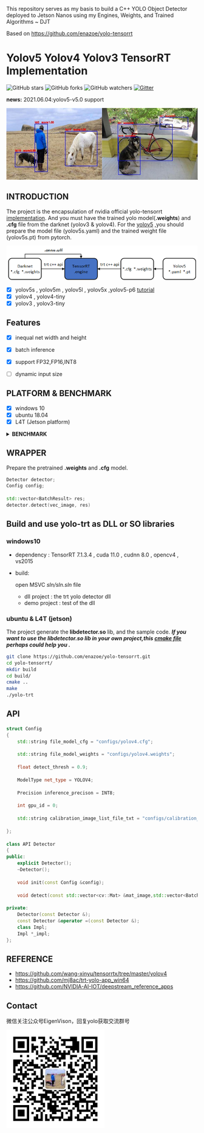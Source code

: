 This repository serves as my basis to build a C++ YOLO Object Detector deployed to Jetson Nanos using my Engines, Weights, and Trained Algorithms ~ DJT

Based on https://github.com/enazoe/yolo-tensorrt

# Yolov5 Yolov4 Yolov3 TensorRT Implementation

![GitHub stars](https://img.shields.io/github/stars/enazoe/yolo-tensorrt) ![GitHub forks](https://img.shields.io/github/forks/enazoe/yolo-tensorrt)  ![GitHub watchers](https://img.shields.io/github/watchers/enazoe/yolo-tensorrt)  [![Gitter](https://badges.gitter.im/yolo-tensorrt/community.svg)](https://gitter.im/yolo-tensorrt/community?utm_source=badge&utm_medium=badge&utm_campaign=pr-badge)

__news:__ 2021.06.04:yolov5-v5.0 support

![](./configs/result.jpg)
## INTRODUCTION

The project is the encapsulation  of nvidia official yolo-tensorrt [implementation](https://github.com/NVIDIA-AI-IOT/deepstream_reference_apps). And you must have the trained yolo model(__.weights__) and __.cfg__ file from the darknet (yolov3 & yolov4). For the [yolov5](https://github.com/ultralytics/yolov5) ,you should prepare the model file (yolov5s.yaml) and the trained weight file (yolov5s.pt) from pytorch.

![](./configs/yolo-trt.png)

- [x] yolov5s , yolov5m , yolov5l , yolov5x ,yolov5-p6 [tutorial](yolov5_tutorial.md)
- [x] yolov4 , yolov4-tiny
- [x] yolov3 , yolov3-tiny

## Features

- [x] inequal net width and height
- [x] batch inference
- [x] support FP32,FP16,INT8
- [ ] dynamic input size


## PLATFORM & BENCHMARK

- [x] windows 10
- [x] ubuntu 18.04
- [x] L4T (Jetson platform)

<details><summary><b>BENCHMARK</b></summary>

#### x86 (inference time)


|  model  |  size   |  gpu   | fp32 | fp16 | INT8 |
| :-----: | :-----: | :----: | :--: | :--: | :--: |
| yolov5s | 640x640 | 1080ti | 8ms  |  /   | 7ms  |
| yolov5m | 640x640 | 1080ti | 13ms |  /   | 11ms |
| yolov5l | 640x640 | 1080ti | 20ms |  /   | 15ms |
| yolov5x | 640x640 | 1080ti | 30ms |  /   | 23ms |
#### Jetson NX with Jetpack4.4.1 (inference / detect time)

|      model      |      size      |  gpu   | fp32 | fp16 | INT8 |
| :-------------: | :----: | :--: | :--: | :--: | :--: |
| yolov3 | 416x416 | nx | 105ms/120ms |  30ms/48ms  | 20ms/35ms |
| yolov3-tiny | 416x416 | nx | 14ms/23ms  |  8ms/15ms   | 12ms/19ms  |
| yolov4-tiny | 416x416 | nx | 13ms/23ms  |  7ms/16ms   | 7ms/15ms  |
| yolov4 | 416x416 | nx | 111ms/125ms  |  55ms/65ms  | 47ms/57ms  |
| yolov5s | 416x416 | nx | 47ms/88ms |  33ms/74ms   | 28ms/64ms |
|   yolov5m   | 416x416 | nx | 110ms/145ms |  63ms/101ms   | 49ms/91ms |
| yolov5l | 416x416 | nx | 205ms/242ms |  95ms/123ms   | 76ms/118ms |
| yolov5x | 416x416 | nx | 351ms/405ms |  151ms/183ms   | 114ms/149ms |


### ubuntu 
|      model      |      size      |  gpu   | fp32 | fp16 | INT8 |
| :-------------: | :----: | :--: | :--: | :--: | :--: |
| yolov4 | 416x416 | titanv | 11ms/17ms  |  8ms/15ms  | 7ms/14ms  |
| yolov5s | 416x416 | titanv | 7ms/22ms |  5ms/20ms   | 5ms/18ms |
|   yolov5m   | 416x416 | titanv | 9ms/23ms |  8ms/22ms   | 7ms/21ms |
| yolov5l | 416x416 | titanv | 17ms/28ms |  11ms/23ms   | 11ms/24ms |
| yolov5x | 416x416 | titanv | 25ms/40ms |  15ms/27ms   | 15ms/27ms |
</details>

## WRAPPER

Prepare the pretrained __.weights__ and __.cfg__ model. 

```c++
Detector detector;
Config config;

std::vector<BatchResult> res;
detector.detect(vec_image, res)
```

## Build and use yolo-trt as DLL or SO libraries


### windows10

- dependency : TensorRT 7.1.3.4  , cuda 11.0 , cudnn 8.0  , opencv4 , vs2015
- build:
  
    open MSVC _sln/sln.sln_ file 
    - dll project : the trt yolo detector dll
    - demo project : test of the dll

### ubuntu & L4T (jetson)

The project generate the __libdetector.so__ lib, and the sample code.
**_If you want to use the libdetector.so lib in your own project,this [cmake file](https://github.com/enazoe/yolo-tensorrt/blob/master/scripts/CMakeLists.txt) perhaps could help you ._**


```bash
git clone https://github.com/enazoe/yolo-tensorrt.git
cd yolo-tensorrt/
mkdir build
cd build/
cmake ..
make
./yolo-trt
```
## API

```c++
struct Config
{
	std::string file_model_cfg = "configs/yolov4.cfg";

	std::string file_model_weights = "configs/yolov4.weights";

	float detect_thresh = 0.9;

	ModelType net_type = YOLOV4;

	Precision inference_precison = INT8;
	
	int gpu_id = 0;

	std::string calibration_image_list_file_txt = "configs/calibration_images.txt";

};

class API Detector
{
public:
	explicit Detector();
	~Detector();

	void init(const Config &config);

	void detect(const std::vector<cv::Mat> &mat_image,std::vector<BatchResult> &vec_batch_result);

private:
	Detector(const Detector &);
	const Detector &operator =(const Detector &);
	class Impl;
	Impl *_impl;
};
```

## REFERENCE

- https://github.com/wang-xinyu/tensorrtx/tree/master/yolov4
- https://github.com/mj8ac/trt-yolo-app_win64
- https://github.com/NVIDIA-AI-IOT/deepstream_reference_apps

## Contact

微信关注公众号EigenVison，回复yolo获取交流群号



![](./configs/qrcode.jpeg)
